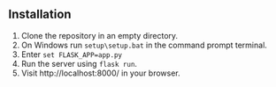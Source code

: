 ## Installation
1. Clone the repository in an empty directory.
2. On Windows run ```setup\setup.bat``` in the command prompt terminal.
3. Enter ```set FLASK_APP=app.py```
4. Run the server using ```flask run```.
5. Visit http://localhost:8000/ in your browser.
